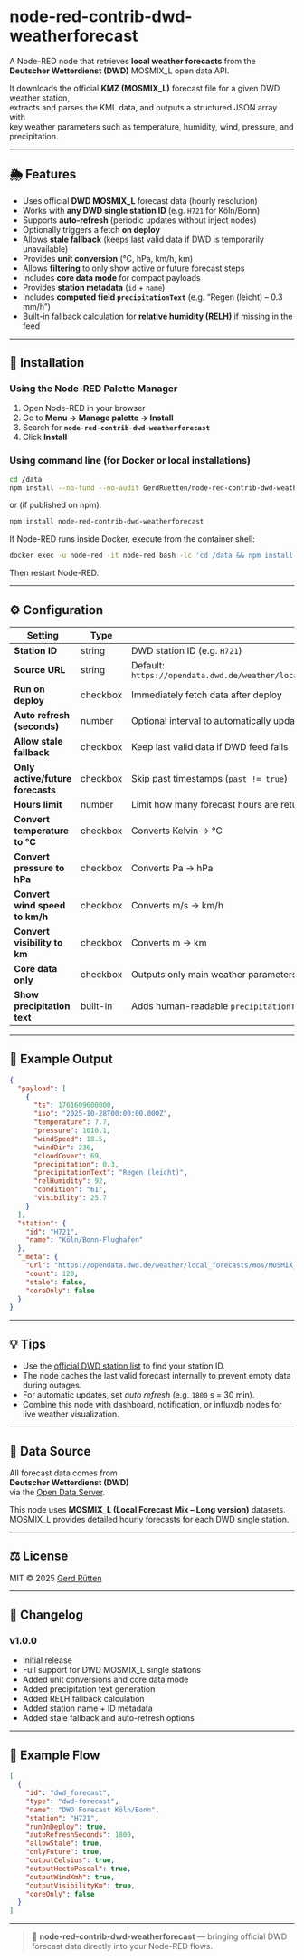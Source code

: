 # node-red-contrib-dwd-weatherforecast

A Node-RED node that retrieves **local weather forecasts** from the  
**Deutscher Wetterdienst (DWD)** MOSMIX_L open data API.

It downloads the official **KMZ (MOSMIX_L)** forecast file for a given DWD weather station,  
extracts and parses the KML data, and outputs a structured JSON array with  
key weather parameters such as temperature, humidity, wind, pressure, and precipitation.

---

## 🌦 Features

- Uses official **DWD MOSMIX_L** forecast data (hourly resolution)
- Works with **any DWD single station ID** (e.g. `H721` for Köln/Bonn)
- Supports **auto-refresh** (periodic updates without inject nodes)
- Optionally triggers a fetch **on deploy**
- Allows **stale fallback** (keeps last valid data if DWD is temporarily unavailable)
- Provides **unit conversion** (°C, hPa, km/h, km)
- Allows **filtering** to only show active or future forecast steps
- Includes **core data mode** for compact payloads
- Provides **station metadata** (`id` + `name`)
- Includes **computed field `precipitationText`** (e.g. “Regen (leicht) – 0.3 mm/h”)
- Built-in fallback calculation for **relative humidity (RELH)** if missing in the feed

---

## 🧩 Installation

### Using the Node-RED Palette Manager

1. Open Node-RED in your browser  
2. Go to **Menu → Manage palette → Install**
3. Search for **`node-red-contrib-dwd-weatherforecast`**
4. Click **Install**

### Using command line (for Docker or local installations)

```bash
cd /data
npm install --no-fund --no-audit GerdRuetten/node-red-contrib-dwd-weatherforecast
```

or (if published on npm):

```bash
npm install node-red-contrib-dwd-weatherforecast
```

If Node-RED runs inside Docker, execute from the container shell:

```bash
docker exec -u node-red -it node-red bash -lc 'cd /data && npm install --no-fund --no-audit GerdRuetten/node-red-contrib-dwd-weatherforecast#master'
```

Then restart Node-RED.

---

## ⚙️ Configuration

| Setting | Type | Description |
|----------|------|-------------|
| **Station ID** | string | DWD station ID (e.g. `H721`) |
| **Source URL** | string | Default: <br>`https://opendata.dwd.de/weather/local_forecasts/mos/MOSMIX_L/single_stations/{station}/kml/MOSMIX_L_LATEST_{station}.kmz` |
| **Run on deploy** | checkbox | Immediately fetch data after deploy |
| **Auto refresh (seconds)** | number | Optional interval to automatically update the forecast |
| **Allow stale fallback** | checkbox | Keep last valid data if DWD feed fails |
| **Only active/future forecasts** | checkbox | Skip past timestamps (`past != true`) |
| **Hours limit** | number | Limit how many forecast hours are returned |
| **Convert temperature to °C** | checkbox | Converts Kelvin → °C |
| **Convert pressure to hPa** | checkbox | Converts Pa → hPa |
| **Convert wind speed to km/h** | checkbox | Converts m/s → km/h |
| **Convert visibility to km** | checkbox | Converts m → km |
| **Core data only** | checkbox | Outputs only main weather parameters |
| **Show precipitation text** | built-in | Adds human-readable `precipitationText` field |

---

## 🧾 Example Output

```json
{
  "payload": [
    {
      "ts": 1761609600000,
      "iso": "2025-10-28T00:00:00.000Z",
      "temperature": 7.7,
      "pressure": 1010.1,
      "windSpeed": 18.5,
      "windDir": 236,
      "cloudCover": 69,
      "precipitation": 0.3,
      "precipitationText": "Regen (leicht)",
      "relHumidity": 92,
      "condition": "61",
      "visibility": 25.7
    }
  ],
  "station": {
    "id": "H721",
    "name": "Köln/Bonn-Flughafen"
  },
  "_meta": {
    "url": "https://opendata.dwd.de/weather/local_forecasts/mos/MOSMIX_L/single_stations/H721/kml/MOSMIX_L_LATEST_H721.kmz",
    "count": 120,
    "stale": false,
    "coreOnly": false
  }
}
```

---

## 💡 Tips

- Use the [official DWD station list](https://opendata.dwd.de/weather/weather_reports/stations_file_description.html) to find your station ID.
- The node caches the last valid forecast internally to prevent empty data during outages.
- For automatic updates, set *auto refresh* (e.g. `1800` s = 30 min).
- Combine this node with dashboard, notification, or influxdb nodes for live weather visualization.

---

## 🧠 Data Source

All forecast data comes from  
**Deutscher Wetterdienst (DWD)**  
via the [Open Data Server](https://opendata.dwd.de/weather/local_forecasts/mos/).

This node uses **MOSMIX_L (Local Forecast Mix – Long version)** datasets.  
MOSMIX_L provides detailed hourly forecasts for each DWD single station.

---

## ⚖️ License

MIT © 2025 [Gerd Rütten](https://github.com/GerdRuetten)

---

## 🧰 Changelog

### v1.0.0
- Initial release  
- Full support for DWD MOSMIX_L single stations  
- Added unit conversions and core data mode  
- Added precipitation text generation  
- Added RELH fallback calculation  
- Added station name + ID metadata  
- Added stale fallback and auto-refresh options

---

## 🧪 Example Flow

```json
[
  {
    "id": "dwd_forecast",
    "type": "dwd-forecast",
    "name": "DWD Forecast Köln/Bonn",
    "station": "H721",
    "runOnDeploy": true,
    "autoRefreshSeconds": 1800,
    "allowStale": true,
    "onlyFuture": true,
    "outputCelsius": true,
    "outputHectoPascal": true,
    "outputWindKmh": true,
    "outputVisibilityKm": true,
    "coreOnly": false
  }
]
```

---

> 🧩 **node-red-contrib-dwd-weatherforecast** — bringing official DWD forecast data directly into your Node-RED flows.

